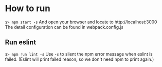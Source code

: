 # How to run
`$> npm start -s`
And open your browser and locate to http://localhost:3000
The detail configuration can be found in webpack.config.js

## Run eslint
`$> npm run lint -s`
Use `-s` to slient the npm error message when eslint is failed. (Eslint will print failed reason, so we don't need npm to print again.)
